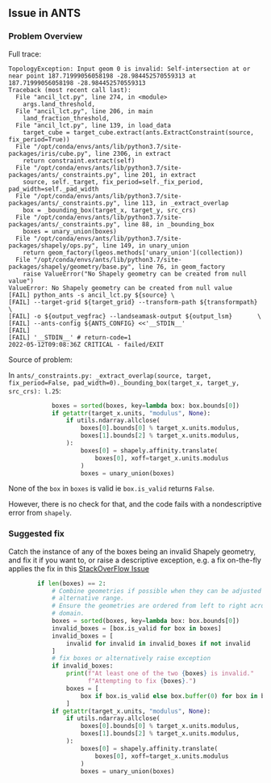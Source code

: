 ## Issue in ANTS

### Problem Overview

Full trace:

```
TopologyException: Input geom 0 is invalid: Self-intersection at or near point 187.71999056058198 -28.984452570559313 at 187.71999056058198 -28.984452570559313
Traceback (most recent call last):
  File "ancil_lct.py", line 274, in <module>
    args.land_threshold,
  File "ancil_lct.py", line 206, in main
    land_fraction_threshold,
  File "ancil_lct.py", line 139, in load_data
    target_cube = target_cube.extract(ants.ExtractConstraint(source, fix_period=True))
  File "/opt/conda/envs/ants/lib/python3.7/site-packages/iris/cube.py", line 2306, in extract
    return constraint.extract(self)
  File "/opt/conda/envs/ants/lib/python3.7/site-packages/ants/_constraints.py", line 201, in extract
    source, self._target, fix_period=self._fix_period, pad_width=self._pad_width
  File "/opt/conda/envs/ants/lib/python3.7/site-packages/ants/_constraints.py", line 113, in _extract_overlap
    box = _bounding_box(target_x, target_y, src_crs)
  File "/opt/conda/envs/ants/lib/python3.7/site-packages/ants/_constraints.py", line 88, in _bounding_box
    boxes = unary_union(boxes)
  File "/opt/conda/envs/ants/lib/python3.7/site-packages/shapely/ops.py", line 149, in unary_union
    return geom_factory(lgeos.methods['unary_union'](collection))
  File "/opt/conda/envs/ants/lib/python3.7/site-packages/shapely/geometry/base.py", line 76, in geom_factory
    raise ValueError("No Shapely geometry can be created from null value")
ValueError: No Shapely geometry can be created from null value
[FAIL] python_ants -s ancil_lct.py ${source} \
[FAIL] --target-grid ${target_grid} --transform-path ${transformpath} \
[FAIL] -o ${output_vegfrac} --landseamask-output ${output_lsm}       \
[FAIL] --ants-config ${ANTS_CONFIG} <<'__STDIN__'
[FAIL] 
[FAIL] '__STDIN__' # return-code=1
2022-05-12T09:08:36Z CRITICAL - failed/EXIT
```

Source of problem:

In `ants/_constraints.py: _extract_overlap(source, target, fix_period=False, pad_width=0)._bounding_box(target_x, target_y, src_crs): l.25`:

```python
            boxes = sorted(boxes, key=lambda box: box.bounds[0])
            if getattr(target_x.units, "modulus", None):
                if utils.ndarray.allclose(
                    boxes[0].bounds[0] % target_x.units.modulus,
                    boxes[1].bounds[2] % target_x.units.modulus,
                ):
                    boxes[0] = shapely.affinity.translate(
                        boxes[0], xoff=target_x.units.modulus
                    )
                    boxes = unary_union(boxes)
```

None of the `box` in `boxes` is valid ie `box.is_valid` returns `False`.

However, there is no check for that, and the code fails with a nondescriptive error from `shapely`.

### Suggested fix

Catch the instance of any of the boxes being an invalid Shapely geometry, and fix it if you want to,
or raise a descriptive exception, e.g. a fix on-the-fly applies the fix in this [StackOverFlow Issue](https://stackoverflow.com/questions/31391209/valueerror-no-shapely-geometry-can-be-created-from-null-value)

```python
        if len(boxes) == 2:
            # Combine geometries if possible when they can be adjusted to an
            # alternative range.
            # Ensure the geometries are ordered from left to right across
            # domain.
            boxes = sorted(boxes, key=lambda box: box.bounds[0])
            invalid_boxes = [box.is_valid for box in boxes]
            invalid_boxes = [
                invalid for invalid in invalid_boxes if not invalid
            ]
            # fix boxes or alternatively raise exception
            if invalid_boxes:
                print(f"At least one of the two {boxes} is invalid."
                      f"Attempting to fix {boxes}.")
                boxes = [
                    box if box.is_valid else box.buffer(0) for box in boxes
                ]
            if getattr(target_x.units, "modulus", None):
                if utils.ndarray.allclose(
                    boxes[0].bounds[0] % target_x.units.modulus,
                    boxes[1].bounds[2] % target_x.units.modulus,
                ):
                    boxes[0] = shapely.affinity.translate(
                        boxes[0], xoff=target_x.units.modulus
                    )
                    boxes = unary_union(boxes)
```
